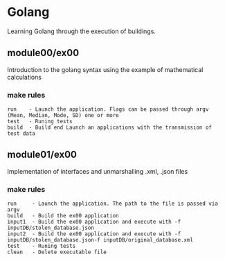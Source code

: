 # Golang

Learning Golang through the execution of buildings.

## module00/ex00
Introduction to the golang syntax using the example of mathematical calculations

### make rules

```
run    - Launch the application. Flags can be passed through argv (Mean, Median, Mode, SD) one or more
test   - Runing tests
build  - Build end Launch an applications with the transmission of test data

```

## module01/ex00
Implementation of interfaces and unmarshalling .xml, .json files

### make rules

```
run     - Launch the application. The path to the file is passed via argv
build   - Build the ex00 application
input1  - Build the ex00 application and execute with -f inputDB/stolen_database.json
input2  - Build the ex00 application and execute with -f inputDB/stolen_database.json-f inputDB/original_database.xml
test    - Runing tests
clean   - Delete executable file

```
